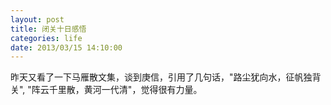 ```yaml
---
layout: post
title: 闭关十日感悟
categories: life
date: 2013/03/15 14:10:00
---
```

昨天又看了一下马雁散文集，谈到庚信，引用了几句话，"路尘犹向水，征帆独背关", "阵云千里散，黄河一代清"，觉得很有力量。

